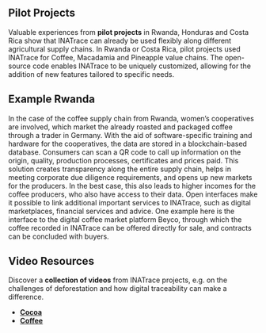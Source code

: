 ## Pilot Projects

Valuable experiences from **pilot projects** in Rwanda, Honduras and Costa Rica show that INATrace can already be used flexibly along different agricultural supply chains. In Rwanda or Costa Rica, pilot projects used INATrace for Coffee, Macadamia and Pineapple value chains. The open-source code enables INATrace to be uniquely customized, allowing for the addition of new features tailored to specific needs.

## Example Rwanda 

In the case of the coffee supply chain from Rwanda, women’s cooperatives are involved, which market the already roasted and packaged coffee through a trader in Germany. With the aid of software-specific training and hardware for the cooperatives, the data are stored in a blockchain-based database. Consumers can scan a QR code to call up information on the origin, quality, production processes, certificates and prices paid. This solution creates transparency along the entire supply chain, helps in meeting corporate due diligence requirements, and opens up new markets for the producers. In the best case, this also leads to higher incomes for the coffee producers, who also have access to their data. Open interfaces make it possible to link additional important services to INATrace, such as digital marketplaces, financial services and advice. One example here is the interface to the digital coffee market platform Beyco, through which the coffee recorded in INATrace can be offered directly for sale, and contracts can be concluded with buyers.

## Video Resources

Discover a **collection of videos** from INATrace projects, e.g. on the challenges of deforestation and how digital traceability can make a difference. 

- [**Cocoa**](https://www.sustainable-supply-chains.org/toolbox/videos/videos/#c11822)
- [**Coffee**](https://www.sustainable-supply-chains.org/toolbox/videos/videos/#c11829)
